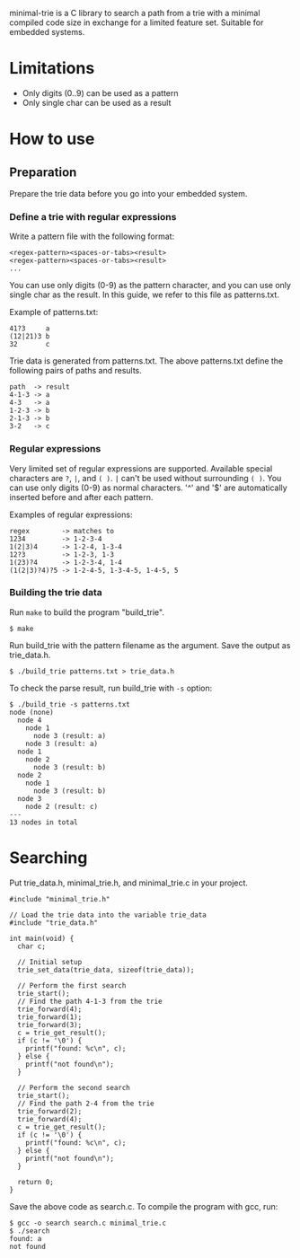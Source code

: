 minimal-trie is a C library to search a path from a trie with a minimal compiled code size in exchange for a limited feature set. Suitable for embedded systems.

# Limitations

- Only digits (0..9) can be used as a pattern
- Only single char can be used as a result

# How to use

## Preparation

Prepare the trie data before you go into your embedded system.

### Define a trie with regular expressions

Write a pattern file with the following format:

    <regex-pattern><spaces-or-tabs><result>
    <regex-pattern><spaces-or-tabs><result>
    ...

You can use only digits (0-9) as the pattern character, and you can use only single char as the result. In this guide, we refer to this file as patterns.txt.

Example of patterns.txt:

    41?3     a
    (12|21)3 b
    32       c

Trie data is generated from patterns.txt. The above patterns.txt define the following pairs of paths and results.

    path  -> result
    4-1-3 -> a
    4-3   -> a
    1-2-3 -> b
    2-1-3 -> b
    3-2   -> c

### Regular expressions

Very limited set of regular expressions are supported. Available special characters are `?`, `|`, and `( )`. `|` can't be used without surrounding `( )`. You can use only digits (0-9) as normal characters. '^' and '$' are automatically inserted before and after each pattern.

Examples of regular expressions:

    regex        -> matches to
    1234         -> 1-2-3-4
    1(2|3)4      -> 1-2-4, 1-3-4
    12?3         -> 1-2-3, 1-3
    1(23)?4      -> 1-2-3-4, 1-4
    (1(2|3)?4)?5 -> 1-2-4-5, 1-3-4-5, 1-4-5, 5

### Building the trie data

Run `make` to build the program "build_trie".

    $ make

Run build_trie with the pattern filename as the argument. Save the output as trie_data.h.

    $ ./build_trie patterns.txt > trie_data.h

To check the parse result, run build_trie with `-s` option:

    $ ./build_trie -s patterns.txt
    node (none)
      node 4
        node 1
          node 3 (result: a)
        node 3 (result: a)
      node 1
        node 2
          node 3 (result: b)
      node 2
        node 1
          node 3 (result: b)
      node 3
        node 2 (result: c)
    ---
    13 nodes in total

# Searching

Put trie_data.h, minimal_trie.h, and minimal_trie.c in your project.

    #include "minimal_trie.h"

    // Load the trie data into the variable trie_data
    #include "trie_data.h"

    int main(void) {
      char c;

      // Initial setup
      trie_set_data(trie_data, sizeof(trie_data));

      // Perform the first search
      trie_start();
      // Find the path 4-1-3 from the trie
      trie_forward(4);
      trie_forward(1);
      trie_forward(3);
      c = trie_get_result();
      if (c != '\0') {
        printf("found: %c\n", c);
      } else {
        printf("not found\n");
      }

      // Perform the second search
      trie_start();
      // Find the path 2-4 from the trie
      trie_forward(2);
      trie_forward(4);
      c = trie_get_result();
      if (c != '\0') {
        printf("found: %c\n", c);
      } else {
        printf("not found\n");
      }

      return 0;
    }

Save the above code as search.c. To compile the program with gcc, run:

    $ gcc -o search search.c minimal_trie.c
    $ ./search
    found: a
    not found

